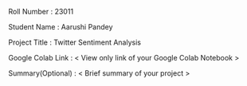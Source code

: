 Roll Number       :   23011

Student Name      :   Aarushi Pandey

Project Title     :   Twitter Sentiment Analysis

Google Colab Link :   < View only link of your Google Colab Notebook >

Summary(Optional) :   < Brief summary of your project >
